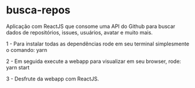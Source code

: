 # busca-repos
Aplicação com ReactJS que consome uma API do Github para buscar dados de repositórios, issues, usuários, avatar e muito mais.
  
1 - Para instalar todas as dependências rode em seu terminal simplesmente o comando:
yarn

2 - Em seguida execute a webapp para visualizar em seu browser, rode:
yarn start

3 - Desfrute da webapp com ReactJS.



